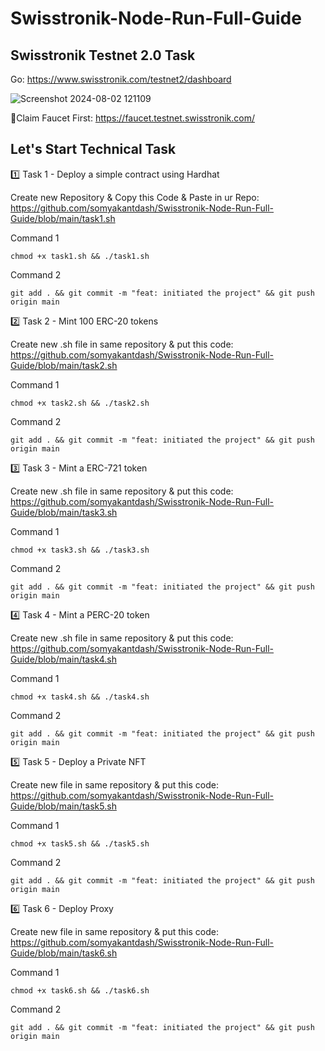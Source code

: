 # Swisstronik-Node-Run-Full-Guide

## Swisstronik Testnet 2.0 Task

Go: https://www.swisstronik.com/testnet2/dashboard

![Screenshot 2024-08-02 121109](https://github.com/user-attachments/assets/7eedf16f-ad00-4e01-b7ac-4ae98d9c23b1)

🔶Claim Faucet First: https://faucet.testnet.swisstronik.com/

## Let's Start Technical Task

1️⃣ Task 1 - Deploy a simple contract using Hardhat

Create new Repository & Copy this Code & Paste in ur Repo: https://github.com/somyakantdash/Swisstronik-Node-Run-Full-Guide/blob/main/task1.sh

Command 1
```
chmod +x task1.sh && ./task1.sh
```

Command 2
```
git add . && git commit -m "feat: initiated the project" && git push origin main
```

2️⃣ Task 2 - Mint 100 ERC-20 tokens

Create new .sh file in same repository & put this code: https://github.com/somyakantdash/Swisstronik-Node-Run-Full-Guide/blob/main/task2.sh

Command 1
```
chmod +x task2.sh && ./task2.sh
```

Command 2
```
git add . && git commit -m "feat: initiated the project" && git push origin main
```

3️⃣ Task 3 - Mint a ERC-721 token

Create new .sh file in same repository & put this code: https://github.com/somyakantdash/Swisstronik-Node-Run-Full-Guide/blob/main/task3.sh

Command 1
```
chmod +x task3.sh && ./task3.sh
```

Command 2
```
git add . && git commit -m "feat: initiated the project" && git push origin main
```

4️⃣ Task 4 - Mint a PERC-20 token

Create new .sh file in same repository & put this code: https://github.com/somyakantdash/Swisstronik-Node-Run-Full-Guide/blob/main/task4.sh

Command 1
```
chmod +x task4.sh && ./task4.sh
```

Command 2
```
git add . && git commit -m "feat: initiated the project" && git push origin main
```

5️⃣ Task 5 - Deploy a Private NFT

Create new file in same repository & put this code: https://github.com/somyakantdash/Swisstronik-Node-Run-Full-Guide/blob/main/task5.sh

Command 1
```
chmod +x task5.sh && ./task5.sh
```

Command 2
```
git add . && git commit -m "feat: initiated the project" && git push origin main
```

6️⃣ Task 6 - Deploy Proxy

Create new file in same repository & put this code: https://github.com/somyakantdash/Swisstronik-Node-Run-Full-Guide/blob/main/task6.sh

Command 1
```
chmod +x task6.sh && ./task6.sh
```

Command 2
```
git add . && git commit -m "feat: initiated the project" && git push origin main
```

